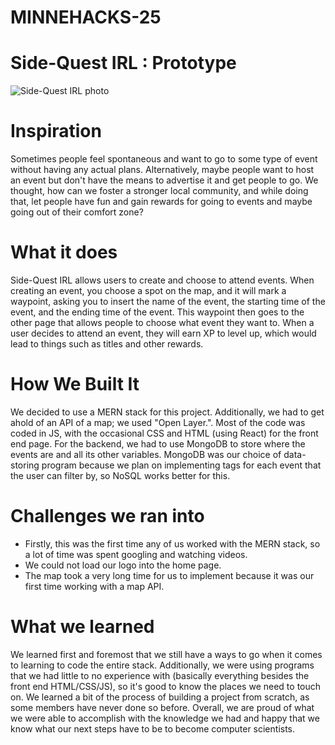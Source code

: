 # MINNEHACKS-25

# Side-Quest IRL : Prototype

![Side-Quest IRL photo](SideQuest.jpg)

# Inspiration
Sometimes people feel spontaneous and want to go to some type of event without having any actual plans. Alternatively, maybe people want to host an event but don't have the means to advertise it and get people to go. We thought, how can we foster a stronger local community, and while doing that, let people have fun and gain rewards for going to events and maybe going out of their comfort zone?

# What it does
Side-Quest IRL allows users to create and choose to attend events. When creating an event, you choose a spot on the map, and it will mark a waypoint, asking you to insert the name of the event, the starting time of the event, and the ending time of the event. This waypoint then goes to the other page that allows people to choose what event they want to. When a user decides to attend an event, they will earn XP to level up, which would lead to things such as titles and other rewards.

# How We Built It
We decided to use a MERN stack for this project. Additionally, we had to get ahold of an API of a map; we used "Open Layer.". Most of the code was coded in JS, with the occasional CSS and HTML (using React) for the front end page. For the backend, we had to use MongoDB to store where the events are and all its other variables. MongoDB was our choice of data-storing program because we plan on implementing tags for each event that the user can filter by, so NoSQL works better for this.

# Challenges we ran into
- Firstly, this was the first time any of us worked with the MERN stack, so a lot of time was spent googling and watching videos.
- We could not load our logo into the home page.
- The map took a very long time for us to implement because it was our first time working with a map API.

# What we learned
We learned first and foremost that we still have a ways to go when it comes to learning to code the entire stack. Additionally, we were using programs that we had little to no experience with (basically everything besides the front end HTML/CSS/JS), so it's good to know the places we need to touch on. We learned a bit of the process of building a project from scratch, as some members have never done so before. Overall, we are proud of what we were able to accomplish with the knowledge we had and happy that we know what our next steps have to be to become computer scientists.




